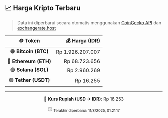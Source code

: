 

<!-- HARGA_KRIPTO -->
## 📈 Harga Kripto Terbaru

> Data ini diperbarui secara otomatis menggunakan [CoinGecko API](https://www.coingecko.com/) dan [exchangerate.host](https://exchangerate.host/)

<div align="center">

| 🪙 Token | 💰 Harga (IDR) |
|:------:|---------------:|
| 🟠 **Bitcoin (BTC)**   | Rp 1.926.207.007 |
| 🔵 **Ethereum (ETH)**  | Rp 68.723.656 |
| 🟣 **Solana (SOL)**    | Rp 2.960.269 |
| 🟢 **Tether (USDT)**   | Rp 16.255 |

---

💱 **Kurs Rupiah (USD → IDR)**: Rp 16.253

🕒 <sub>Terakhir diperbarui: 11/8/2025, 01.21.17</sub>

</div>
<!-- /HARGA_KRIPTO -->